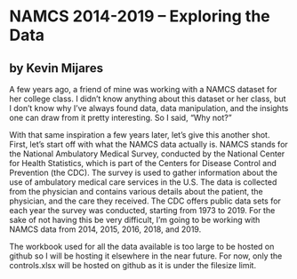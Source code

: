 # NAMCS 2014-2019 – Exploring the Data
## by Kevin Mijares

A few years ago, a friend of mine was working with a NAMCS dataset for her college class. I didn’t know anything about this dataset or her class, but I don’t know why I’ve always found data, data manipulation, and the insights one can draw from it pretty interesting. So I said, “Why not?” 

With that same inspiration a few years later, let’s give this another shot.  First, let’s start off with what the NAMCS data actually is. NAMCS stands for the National Ambulatory Medical Survey, conducted by the National Center for Health Statistics, which is part of the Centers for Disease Control and Prevention (the CDC). The survey is used to gather information about the use of ambulatory medical care services in the U.S. The data is collected from the physician and contains various details about the patient, the physician, and the care they received. The CDC offers public data sets for each year the survey was conducted, starting from 1973 to 2019. For the sake of not having this be very difficult, I’m going to be working with NAMCS data from 2014, 2015, 2016, 2018, and 2019.


The workbook used for all the data available is too large to be hosted on github so I will be hosting it elsewhere in the near future. For now, only the controls.xlsx will be hosted on github as it is under the filesize limit.
